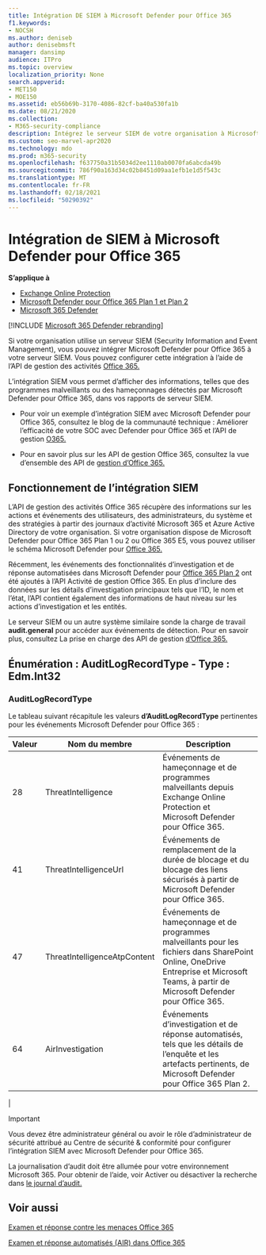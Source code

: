 ```yaml
---
title: Intégration DE SIEM à Microsoft Defender pour Office 365
f1.keywords:
- NOCSH
ms.author: deniseb
author: denisebmsft
manager: dansimp
audience: ITPro
ms.topic: overview
localization_priority: None
search.appverid:
- MET150
- MOE150
ms.assetid: eb56b69b-3170-4086-82cf-ba40a530fa1b
ms.date: 08/21/2020
ms.collection:
- M365-security-compliance
description: Intégrez le serveur SIEM de votre organisation à Microsoft Defender pour Office 365 et les événements de menace associés dans l’API de gestion des activités Office 365.
ms.custom: seo-marvel-apr2020
ms.technology: mdo
ms.prod: m365-security
ms.openlocfilehash: f637750a31b5034d2ee1110ab0070fa6abcda49b
ms.sourcegitcommit: 786f90a163d34c02b8451d09aa1efb1e1d5f543c
ms.translationtype: MT
ms.contentlocale: fr-FR
ms.lasthandoff: 02/18/2021
ms.locfileid: "50290392"
---
```

# <a name="siem-integration-with-microsoft-defender-for-office-365"></a>Intégration de SIEM à Microsoft Defender pour Office 365

**S’applique à**
- [Exchange Online Protection](exchange-online-protection-overview.md)
- [Microsoft Defender pour Office 365 Plan 1 et Plan 2](office-365-atp.md)
- [Microsoft 365 Defender](../mtp/microsoft-threat-protection.md)

[!INCLUDE [Microsoft 365 Defender rebranding](../includes/microsoft-defender-for-office.md)]


Si votre organisation utilise un serveur SIEM (Security Information and Event Management), vous pouvez intégrer Microsoft Defender pour Office 365 à votre serveur SIEM. Vous pouvez configurer cette intégration à l’aide de l’API de gestion des activités [Office 365.](https://docs.microsoft.com/office/office-365-management-api/office-365-management-activity-api-reference)

L’intégration SIEM vous permet d’afficher des informations, telles que des programmes malveillants ou des hameçonnages détectés par Microsoft Defender pour Office 365, dans vos rapports de serveur SIEM.

- Pour voir un exemple d’intégration SIEM avec Microsoft Defender pour Office 365, consultez le blog de la communauté technique : Améliorer l’efficacité de votre SOC avec Defender pour Office 365 et l’API de gestion [O365.](https://techcommunity.microsoft.com/t5/microsoft-security-and/improve-the-effectiveness-of-your-soc-with-office-365-atp-and/ba-p/1525185)

- Pour en savoir plus sur les API de gestion Office 365, consultez la vue d’ensemble des API de [gestion d’Office 365.](https://docs.microsoft.com/office/office-365-management-api/office-365-management-apis-overview)

## <a name="how-siem-integration-works"></a>Fonctionnement de l’intégration SIEM

L’API de gestion des activités Office 365 récupère des informations sur les actions et événements des utilisateurs, des administrateurs, du système et des stratégies à partir des journaux d’activité Microsoft 365 et Azure Active Directory de votre organisation. Si votre organisation dispose de Microsoft Defender pour Office 365 Plan 1 ou 2 ou Office 365 E5, vous pouvez utiliser le schéma Microsoft Defender pour [Office 365.](https://docs.microsoft.com/office/office-365-management-api/office-365-management-activity-api-schema#office-365-advanced-threat-protection-and-threat-investigation-and-response-schema)

Récemment, les événements des fonctionnalités d’investigation et de réponse automatisées dans Microsoft Defender pour [Office 365 Plan 2](office-365-atp.md#microsoft-defender-for-office-365-plan-1-and-plan-2) ont été ajoutés à l’API Activité de gestion Office 365. En plus d’inclure des données sur les détails d’investigation principaux tels que l’ID, le nom et l’état, l’API contient également des informations de haut niveau sur les actions d’investigation et les entités.

Le serveur SIEM ou un autre système similaire sonde la charge de travail **audit.general** pour accéder aux événements de détection. Pour en savoir plus, consultez La prise en charge des API de gestion [d’Office 365.](https://docs.microsoft.com/office/office-365-management-api/get-started-with-office-365-management-apis)

## <a name="enum-auditlogrecordtype---type-edmint32"></a>Énumération : AuditLogRecordType - Type : Edm.Int32

### <a name="auditlogrecordtype"></a>AuditLogRecordType

Le tableau suivant récapitule les valeurs **d’AuditLogRecordType** pertinentes pour les événements Microsoft Defender pour Office 365 :

|Valeur|Nom du membre|Description|
|---|---|---|
|28|ThreatIntelligence|Événements de hameçonnage et de programmes malveillants depuis Exchange Online Protection et Microsoft Defender pour Office 365.|
|41|ThreatIntelligenceUrl|Événements de remplacement de la durée de blocage et du blocage des liens sécurisés à partir de Microsoft Defender pour Office 365.|
|47|ThreatIntelligenceAtpContent|Événements de hameçonnage et de programmes malveillants pour les fichiers dans SharePoint Online, OneDrive Entreprise et Microsoft Teams, à partir de Microsoft Defender pour Office 365.|
|64|AirInvestigation|Événements d’investigation et de réponse automatisés, tels que les détails de l’enquête et les artefacts pertinents, de Microsoft Defender pour Office 365 Plan 2.|
|

> [!IMPORTANT]
> Vous devez être administrateur général ou avoir le rôle d’administrateur de sécurité attribué au Centre de sécurité & conformité pour configurer l’intégration SIEM avec Microsoft Defender pour Office 365.
>
> La journalisation d’audit doit être allumée pour votre environnement Microsoft 365. Pour obtenir de l’aide, voir Activer ou désactiver la recherche dans [le journal d’audit.](../../compliance/turn-audit-log-search-on-or-off.md)

## <a name="see-also"></a>Voir aussi

[Examen et réponse contre les menaces Office 365](office-365-ti.md)

[Examen et réponse automatisés (AIR) dans Office 365](automated-investigation-response-office.md)


